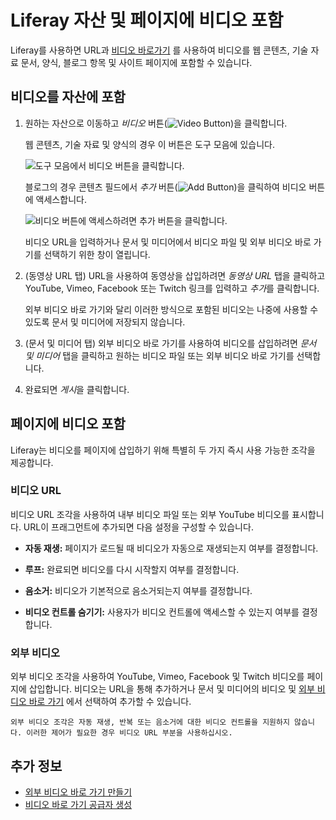 # Liferay 자산 및 페이지에 비디오 포함

Liferay를 사용하면 URL과 [비디오 바로가기](./creating-external-video-shortcuts.md) 를 사용하여 비디오를 웹 콘텐츠, 기술 자료 문서, 양식, 블로그 항목 및 사이트 페이지에 포함할 수 있습니다.

## 비디오를 자산에 포함

1. 원하는 자산으로 이동하고 *비디오* 버튼(![Video Button](../../../images/icon-video.png))을 클릭합니다.

   웹 콘텐츠, 기술 자료 및 양식의 경우 이 버튼은 도구 모음에 있습니다.

   ![도구 모음에서 비디오 버튼을 클릭합니다.](./embedding-videos-into-liferay-assets-and-pages/images/01.png)

   블로그의 경우 콘텐츠 필드에서 *추가* 버튼(![Add Button](../../../images/icon-plus.png))을 클릭하여 비디오 버튼에 액세스합니다.

   ![비디오 버튼에 액세스하려면 추가 버튼을 클릭합니다.](./embedding-videos-into-liferay-assets-and-pages/images/02.png)

   비디오 URL을 입력하거나 문서 및 미디어에서 비디오 파일 및 외부 비디오 바로 가기를 선택하기 위한 창이 열립니다.

1. (동영상 URL 탭) URL을 사용하여 동영상을 삽입하려면 *동영상 URL* 탭을 클릭하고 YouTube, Vimeo, Facebook 또는 Twitch 링크를 입력하고 *추가*를 클릭합니다.

   외부 비디오 바로 가기와 달리 이러한 방식으로 포함된 비디오는 나중에 사용할 수 있도록 문서 및 미디어에 저장되지 않습니다.

1. (문서 및 미디어 탭) 외부 비디오 바로 가기를 사용하여 비디오를 삽입하려면 *문서 및 미디어* 탭을 클릭하고 원하는 비디오 파일 또는 외부 비디오 바로 가기를 선택합니다.

1. 완료되면 *게시*을 클릭합니다.

## 페이지에 비디오 포함

Liferay는 비디오를 페이지에 삽입하기 위해 특별히 두 가지 즉시 사용 가능한 조각을 제공합니다.

### 비디오 URL

비디오 URL 조각을 사용하여 내부 비디오 파일 또는 외부 YouTube 비디오를 표시합니다. URL이 프래그먼트에 추가되면 다음 설정을 구성할 수 있습니다.

   * **자동 재생:** 페이지가 로드될 때 비디오가 자동으로 재생되는지 여부를 결정합니다.

   * **루프:** 완료되면 비디오를 다시 시작할지 여부를 결정합니다.

   * **음소거:** 비디오가 기본적으로 음소거되는지 여부를 결정합니다.

   * **비디오 컨트롤 숨기기:** 사용자가 비디오 컨트롤에 액세스할 수 있는지 여부를 결정합니다.

### 외부 비디오

외부 비디오 조각을 사용하여 YouTube, Vimeo, Facebook 및 Twitch 비디오를 페이지에 삽입합니다. 비디오는 URL을 통해 추가하거나 문서 및 미디어의 비디오 및 [외부 비디오 바로 가기](creating-external-video-shortcuts.md) 에서 선택하여 추가할 수 있습니다.

```{note}
외부 비디오 조각은 자동 재생, 반복 또는 음소거에 대한 비디오 컨트롤을 지원하지 않습니다. 이러한 제어가 필요한 경우 비디오 URL 부분을 사용하십시오.
```

## 추가 정보

* [외부 비디오 바로 가기 만들기](./creating-external-video-shortcuts.md)
* [비디오 바로 가기 공급자 생성](../developer-guide/creating-video-shortcut-providers.md)
